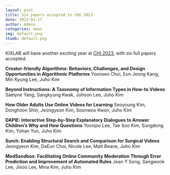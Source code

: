 ```yaml
---
layout: post
title: Six papers accepted to CHI 2023
date: 2023-01-17
author: Admin
categories: news
img: default.png
thumb: default.png
---
```


KIXLAB will have another exciting year at [CHI 2023](https://chi2023.acm.org/), with six full papers accepted.

**Creator-friendly Algorithms: Behaviors, Challenges, and Design Opportunities in Algorithmic Platforms**
Yoonseo Choi, Eun Jeong Kang, Min Kyung Lee, Juho Kim

**Beyond Instructions: A Taxonomy of Information Types in How-to Videos**
Saelyne Yang, Sangkyung Kwak, Juhoon Lee, Juho Kim

**How Older Adults Use Online Videos for Learning**
Seoyoung Kim, Donghoon Shin, Jeongyeon Kim, Soonwoo Kwon, Juho Kim

**DAPIE: Interactive Step-by-Step Explanatory Dialogues to Answer Children’s Why and How Questions**
Yoonjoo Lee, Tae Soo Kim, Sungdong Kim, Yohan Yun, Juho Kim

**Surch: Enabling Structural Search and Comparison for Surgical Videos**
Jeongyeon Kim, DaEun Choi, Nicole Lee, Matt Beane, Juho Kim

**ModSandbox: Facilitating Online Community Moderation Through Error Prediction and Improvement of Automated Rules**
Jean Y Song, Sangwook Lee, Jisoo Lee, Mina Kim, Juho Kim


